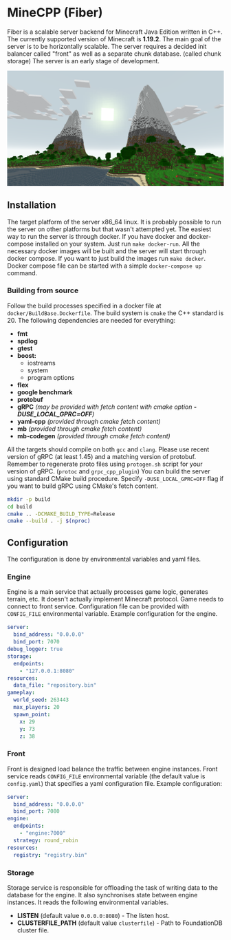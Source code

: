 # MineCPP (Fiber)

Fiber is a scalable server backend for Minecraft Java Edition written in C++.
The currently supported version of Minecraft is **1.19.2**.
The main goal of the server is to be horizontally scalable. The server requires
a decided init balancer called "front" as well as a separate chunk database. (called chunk storage)
The server is an early stage of development.

![Gameplay](gameplay.png)
 
## Installation

The target platform of the server x86_64 linux. It is probably possible to run the server on other platforms
but that wasn't attempted yet.
The easiest way to run the server is through docker. If you have docker and docker-compose installed on your system.
Just run `make docker-run`. All the necessary docker images will be built and the server will start through docker compose.
If you want to just build the images run `make docker`. Docker compose file can be started with a simple `docker-compose up` command.

### Building from source

Follow the build processes specified in a docker file at `docker/BuildBase.Dockerfile`.
The build system is `cmake` the C++ standard is 20. The following dependencies are needed for everything:

+ **fmt**
+ **spdlog**
+ **gtest**
+ **boost:**
    - iostreams
    - system
    - program options
+ **flex**
+ **google benchmark**
+ **protobuf**
+ **gRPC** _(may be provided with fetch content with cmake option **-DUSE_LOCAL_GPRC=OFF**)_
+ **yaml-cpp** _(provided through cmake fetch content)_
+ **mb** _(provided through cmake fetch content)_
+ **mb-codegen** _(provided through cmake fetch content)_

All the targets should compile on both `gcc` and `clang`. Please use recent version of gRPC (at least 1.45) and a matching
version of protobuf. Remember to regenerate proto files using `protogen.sh` script for your version of gRPC. (`protoc` and `grpc_cpp_plugin`)
You can build the server using standard CMake build procedure. Specify `-DUSE_LOCAL_GPRC=OFF` flag if you want to build gRPC
using CMake's fetch content.

```bash
mkdir -p build
cd build
cmake .. -DCMAKE_BUILD_TYPE=Release
cmake --build . -j $(nproc)
```

## Configuration

The configuration is done by environmental variables and yaml files.

### Engine

Engine is a main service that actually processes game logic, generates terrain, etc.
It doesn't actually implement Minecraft protocol. Game needs to connect to front service.
Configuration file can be provided with `CONFIG_FILE` environmental variable.
Example configuration for the engine.

```yaml
server:
  bind_address: "0.0.0.0"
  bind_port: 7070
debug_logger: true
storage:
  endpoints:
    - "127.0.0.1:8080"
resources:
  data_file: "repository.bin"
gameplay:
  world_seed: 263443
  max_players: 20
  spawn_point:
    x: 29
    y: 73
    z: 38
```

### Front

Front is designed load balance the traffic between engine instances.
Front service reads `CONFIG_FILE` environmental variable (the default value is `config.yaml`)
that specifies a yaml configuration file. Example configuration:

```yaml
server:
  bind_address: "0.0.0.0"
  bind_port: 7080
engine:
  endpoints:
    - "engine:7000"
  strategy: round_robin
resources:
  registry: "registry.bin"
```

### Storage

Storage service is responsible for offloading the task of writing data to the database for the engine.
It also synchronises state between engine instances. It reads the following environmental variables.

+ **LISTEN** (default value `0.0.0.0:8080`) - The listen host.
+ **CLUSTERFILE_PATH** (default value `clusterfile`) - Path to FoundationDB cluster file.